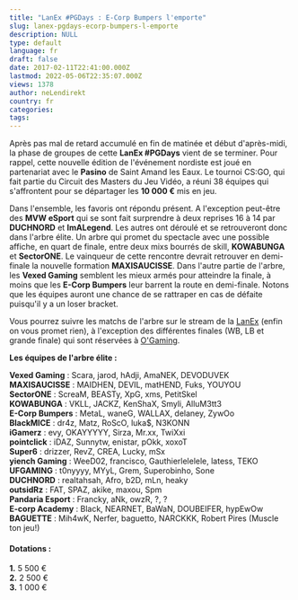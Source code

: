 ```yaml
---
title: "LanEx #PGDays : E-Corp Bumpers l'emporte"
slug: lanex-pgdays-ecorp-bumpers-l-emporte
description: NULL
type: default
language: fr
draft: false
date: 2017-02-11T22:41:00.000Z
lastmod: 2022-05-06T22:35:07.000Z
views: 1378
author: neLendirekt
country: fr
categories:
tags:
---
```

Après pas mal de retard accumulé en fin de matinée et début d'après-midi, la phase de groupes de cette **LanEx #PGDays** vient de se terminer. Pour rappel, cette nouvelle édition de l'événement nordiste est joué en partenariat avec le **Pasino** de Saint Amand les Eaux. Le tournoi CS:GO, qui fait partie du Circuit des Masters du Jeu Vidéo, a réuni 38 équipes qui s'affrontent pour se départager les **10 000 €** mis en jeu.

Dans l'ensemble, les favoris ont répondu présent. A l'exception peut-être des **MVW eSport** qui se sont fait surprendre à deux reprises 16 à 14 par **DUCHNORD** et **ImALegend**. Les autres ont déroulé et se retrouveront donc dans l'arbre élite. Un arbre qui promet du spectacle avec une possible affiche, en quart de finale, entre deux mixs bourrés de skill, **KOWABUNGA** et **SectorONE**. Le vainqueur de cette rencontre devrait retrouver en demi-finale la nouvelle formation **MAXISAUCISSE**. Dans l'autre partie de l'arbre, les **Vexed Gaming** semblent les mieux armés pour atteindre la finale, à moins que les **E-Corp Bumpers** leur barrent la route en demi-finale. Notons que les équipes auront une chance de se rattraper en cas de défaite puisqu'il y a un loser bracket.

Vous pourrez suivre les matchs de l'arbre sur le stream de la [LanEx](https://www.twitch.tv/lanexperience) (enfin on vous promet rien), à l'exception des différentes finales (WB, LB et grande finale) qui sont réservées à [O'Gaming](https://www.twitch.tv/ogamingcs).

  
**Les équipes de l'arbre élite :** 

**Vexed Gaming** : Scara, jarod, hAdji, AmaNEK, DEVODUVEK  
**MAXISAUCISSE** : MAIDHEN, DEVIL, matHEND, Fuks, YOUYOU  
**SectorONE** : ScreaM, BEASTy, XpG, xms, PetitSkel  
**KOWABUNGA** : VKLL, JACKZ, KenShaX, Smyli, AlluM3tt3  
**E-Corp Bumpers** : MetaL, waneG, WALLAX, delaney, ZywOo  
**BlackMICE** : dr4z, Matz, RoScO, luka$, N3KONN  
**iGamerz** : evy, OKAYYYYY, Sirza, Mr.xx, TwiXxi  
**pointclick** : iDAZ, Sunnytw, enistar, pOkk, xoxoT  
**Super6** : drizzer, RevZ, CREA, Lucky, mSx  
**yiench Gaming** : WeeD02, francisco, Gauthierlelelele, latess, TEKO  
**UFGAMING** : t0nyyyy, MYyL, Grem, Superobinho, Sone  
**DUCHNORD** : realtahsah, Afro, b2D, mLn, heaky  
**outsidRz** : FAT, SPAZ, akike, maxou, Spm  
**Pandaria Esport** : Francky, aNk, owzR, ?, ?  
**E-corp Academy** : Black, NEARNET, BaWaN, DOUBEIFER, hypEwOw  
**BAGUETTE** : Mih4wK, Nerfer, baguetto, NARCKKK, Robert Pires (Muscle ton jeu!)

#### Dotations :

**1.** 5 500 €  
**2\.** 2 500 €  
**3.** 1 000 €
